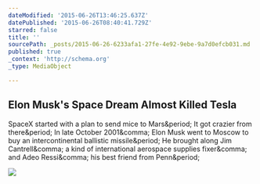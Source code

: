 ```yaml
---
dateModified: '2015-06-26T13:46:25.637Z'
datePublished: '2015-06-26T08:40:41.729Z'
starred: false
title: ''
sourcePath: _posts/2015-06-26-6233afa1-27fe-4e92-9ebe-9a7d0efcb031.md
published: true
_context: 'http://schema.org'
_type: MediaObject

---
```

<article style=""><h1>Elon Musk's Space Dream Almost Killed Tesla</h1><p>SpaceX started with a plan to send mice to Mars&amp;period; It got crazier from there&amp;period; In late October 2001&amp;comma; Elon Musk went to Moscow to buy an intercontinental ballistic missile&amp;period; He brought along Jim Cantrell&amp;comma; a kind of international aerospace supplies fixer&amp;comma; and Adeo Ressi&amp;comma; his best friend from Penn&amp;period;</p><img src="http://www.bloomberg.com/graphics/2015-elon-musk-spacex/img/musk_final.jpg" /></article>